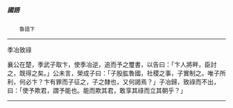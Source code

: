 

##### 國語
　　`魯語下`

* * *

季冶致祿

襄公在楚，季武子取卞，使季冶逆，追而予之璽書，以告曰：「卞人將畔，臣討之，既得之矣。」公未言，榮成子曰：「子股肱魯國，社稷之事，子實制之。唯子所利，何必卞？卞有罪而子征之，子之隸也，又何謁焉？」子冶歸，致祿而不出，曰：「使予欺君，謂予能也。能而欺其君，敢享其祿而立其朝乎？」

* * *

